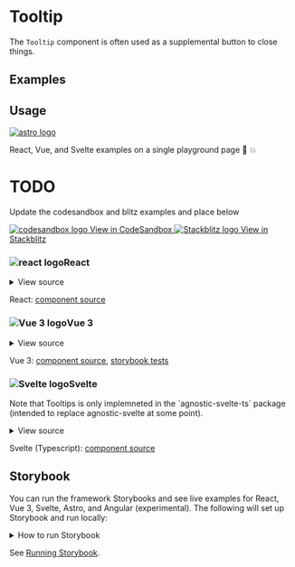 # Tooltip

The `Tooltip` component is often used as a supplemental button to close things.

<div class="mbs24"></div>

## Examples

<div class="mbe24"></div>

<TooltipsExamples />

<script setup>
import TooltipsExamples from '../../components/TooltipsExamples.vue'
import { Alert } from "agnostic-vue";
</script>

<div class="mbe32"></div>

## Usage

<div class="flex items-center mbs40 mbe24">
  <a href="https://astro.build/" class="astro-logo-usage-wrap" target="_blank"><img class="astro-logo-usage" src="/images/astro-logo-light.svg" alt="astro logo"></a>
  <p class="mis16">React, Vue, and Svelte examples on a single playground page 🚀 💥</p>
</div>


<div class="mbs32 mbe32">
  <h1>TODO</h1>
  <p>Update the codesandbox and blitz examples and place below</p>
</div>

<div class="playgrounds flex mbe32">
  <a class="btn btn-rounded" style="background-color: var(--agnostic-dark); color: var(--agnostic-light)" href="https://codesandbox.io/s/github/AgnosticUI/agnosticui/tree/master/playgrounds/Tooltip?file=/README.md" target="_blank">
    <img src="/images/codesandbox.svg" alt="codesandbox logo" class="mie8"> View in CodeSandbox
  </a>
  <a class="btn btn-rounded" style="background-color: var(--agnostic-primary); color: var(--agnostic-light)" href="https://stackblitz.com/github/AgnosticUI/agnosticui/tree/master/playgrounds/Tooltip?file=/README.md" target="_blank">
    <img src="/images/stackblitz.svg" alt="Stackblitz logo" class="mie4"> View in Stackblitz
  </a>
</div>

<div class="flex">
  <h3 id="react" tabindex="-1">
    <img src="/images/React-icon.svg" alt="react logo">React
  </h3>
</div>

<details class="disclose disclose-bordered">
<summary class="disclose-title">View source</summary>

```jsx
import "agnostic-react/dist/common.min.css";
import "agnostic-react/dist/esm/index.css";
import { Tooltip } from "agnostic-react";
export const YourComponent = () => (
  <div class="text-center tooltips-container">
    <section class="mbs56 mbe40 flex-inline justify-between w-100">
      <Tooltip placement="top-start" label="Tooltip hover text…">
        <span className='demo-tooltip'>Tooltip (top-start). Hover me!</span>
      </Tooltip>
      <Tooltip placement="top" label="Tooltip hover text…">
        <span className='demo-tooltip'>Tooltip (top). Hover me!</span>
      </Tooltip>
      <Tooltip placement="top-right" label="Tooltip hover text…">
        <span className='demo-tooltip'>Tooltip (top-right). Hover me!</span>
      </Tooltip>
    </section>
    <section
      class="flex flex-column items-center"
      style={{gap: 'var(--fluid-18)'}}
    >
      <Tooltip placement="left-start" label="Tooltip hover text…">
        <span className='demo-tooltip'>Tooltip (left-start). Hover me!</span>
      </Tooltip>
      <Tooltip placement="left" label="Tooltip hover text…">
        <span className='demo-tooltip'>Tooltip (left). Hover me!</span>
      </Tooltip>
      <Tooltip placement="left-end" label="Tooltip hover text…">
        <span className='demo-tooltip'>Tooltip (left-end). Hover me!</span>
      </Tooltip>
      <Tooltip placement="right-start" label="Tooltip hover text…">
        <span className='demo-tooltip'>Tooltip (right-start). Hover me!</span>
      </Tooltip>
      <Tooltip placement="right" label="Tooltip hover text…">
        <span className='demo-tooltip'>Tooltip (right). Hover me!</span>
      </Tooltip>
      <Tooltip placement="right-end" label="Tooltip hover text…">
        <span className='demo-tooltip'>Tooltip (right-end). Hover me!</span>
      </Tooltip>
    </section>
    <section class="mbs56 mbe40 flex-inline justify-between w-100">
      <Tooltip placement="bottom-start" label="Tooltip hover text…">
        <span className='demo-tooltip'>Tooltip (bottom-start). Hover me!</span>
      </Tooltip>
      <Tooltip placement="bottom" label="Tooltip hover text…">
        <span className='demo-tooltip'>Tooltip (bottom). Hover me!</span>
      </Tooltip>
      <Tooltip placement="bottom-end" label="Tooltip hover text…">
        <span className='demo-tooltip'>Tooltip (bottom-end). Hover me!</span>
      </Tooltip>
    </section>
  </div>
)
```
</details>

React: [component source](https://github.com/AgnosticUI/agnosticui/blob/master/agnostic-react/src/Tooltip.tsx)

<div class="mbe32"></div>

<div class="flex">
  <h3 id="vue-3" tabindex="-1">
    <img src="/images/Vue-icon.svg" alt="Vue 3 logo">Vue 3
  </h3>
</div>

<details class="disclose disclose-bordered">
<summary class="disclose-title">View source</summary>

```vue
<script>
import "agnostic-vue/dist/common.min.css";
import "agnostic-vue/dist/index.css";
import { Tooltip } from "agnostic-vue";
</script>
<template>
  <div class="tooltips-container">
    <section class="mbs56 mbe40 flex-inline justify-between w-100">
      <Tooltip placement="top-start">
        Tooltip top-start
        <template #content>This is the tooltip content from named slot.</template>
      </Tooltip>
      <Tooltip placement="top">
        Tooltip top
        <template #content>This is the tooltip content from named slot.</template>
      </Tooltip>
      <Tooltip placement="top-end">
        Tooltip top-end
        <template #content>This is the tooltip content from named slot.</template>
      </Tooltip>
    </section>
    <section
      class="flex flex-column items-center"
      style="gap: var(--fluid-18);"
    >
      <Tooltip placement="left-start">
        Tooltip left-start
        <template #content>This is the tooltip content from named slot.</template>
      </Tooltip>
      <Tooltip placement="left">
        Tooltip left
        <template #content>This is the tooltip content from named slot.</template>
      </Tooltip>
      <Tooltip placement="left-end">
        Tooltip left-end
        <template #content>This is the tooltip content from named slot.</template>
      </Tooltip>
      <Tooltip placement="right-start">
        Tooltip right-start
        <template #content>This is the tooltip content from named slot.</template>
      </Tooltip>
      <Tooltip placement="right">
        Tooltip right
        <template #content>This is the tooltip content from named slot.</template>
      </Tooltip>
      <Tooltip placement="right-end">
        Tooltip right-end
        <template #content>This is the tooltip content from named slot.</template>
      </Tooltip>
    </section>
    <section class="mbs56 mbe40 flex-inline justify-between w-100">
      <Tooltip placement="bottom-start">
        Tooltip bottom-start
        <template #content>This is the tooltip content from named slot.</template>
      </Tooltip>
      <Tooltip placement="bottom">
        Tooltip bottom
        <template #content>This is the tooltip content from named slot.</template>
      </Tooltip>
      <Tooltip placement="bottom-end">
        Tooltip bottom-end
        <template #content>This is the tooltip content from named slot.</template>
      </Tooltip>
    </section>
  </div>
</template>
```
</details>

Vue 3: [component source](https://github.com/AgnosticUI/agnosticui/blob/master/agnostic-vue/src/components/Tooltip.vue), [storybook tests](https://github.com/AgnosticUI/agnosticui/blob/master/agnostic-vue/src/stories/Tooltip.stories.js)

<div class="mbe24"></div>

<div class="flex">
  <h3 id="svelte" tabindex="-1">
    <img src="/images/Svelte-icon.svg" alt="Svelte logo">Svelte
  </h3>
</div>

<div class="mbs32 mbe32">
  <p>Note that Tooltips is only implemneted in the `agnostic-svelte-ts` package (intended to replace agnostic-svelte at some point).</p>
</div>
<details class="disclose disclose-bordered">
<summary class="disclose-title">View source</summary>

```html
<script>
  // agnostic-svelte-ts, at some point, will become agnostic-svelte
  import 'agnostic-svelte-ts/css/common.min.css';
  import { Tooltip } from "agnostic-svelte-ts";
</script>
<div class="text-center tooltips-container">
  <section class="mbs56 mbe40 flex-inline justify-between w-100">
    <Tooltip placement="top-start">
      Tooltip top-start
      <div slot="content">This is the tooltip content from named slot.</div>
    </Tooltip>
    <Tooltip placement="top">
      Tooltip top
      <div slot="content">This is the tooltip content from named slot.</div>
    </Tooltip>
    <Tooltip placement="top-end">
      Tooltip top-end
      <div slot="content">This is the tooltip content from named slot.</div>
    </Tooltip>
  </section>
  <section
    class="flex flex-column items-center"
    style="gap: var(--fluid-18);"
  >
    <Tooltip placement="left-start">
      Tooltip left-start
      <div slot="content">This is the tooltip content from named slot.</div>
    </Tooltip>
    <Tooltip placement="left">
      Tooltip left
      <div slot="content">This is the tooltip content from named slot.</div>
    </Tooltip>
    <Tooltip placement="left-end">
      Tooltip left-end
      <div slot="content">This is the tooltip content from named slot.</div>
    </Tooltip>
    <Tooltip placement="right-start">
      Tooltip right-start
      <div slot="content">This is the tooltip content from named slot.</div>
    </Tooltip>
    <Tooltip placement="right">
      Tooltip right
      <div slot="content">This is the tooltip content from named slot.</div>
    </Tooltip>
    <Tooltip placement="right-end">
      Tooltip right-end
      <div slot="content">This is the tooltip content from named slot.</div>
    </Tooltip>
  </section>
  <section class="mbs56 mbe40 flex-inline justify-between w-100">
    <Tooltip placement="bottom-start">
      Tooltip bottom-start
      <div slot="content">This is the tooltip content from named slot.</div>
    </Tooltip>
    <Tooltip placement="bottom">
      Tooltip bottom
      <div slot="content">This is the tooltip content from named slot.</div>
    </Tooltip>
    <Tooltip placement="bottom-end">
      Tooltip bottom-end
      <div slot="content">This is the tooltip content from named slot.</div>
    </Tooltip>
  </section>
</div>
```
</details>

Svelte (Typescript): [component source](https://github.com/AgnosticUI/agnosticui/blob/master/agnostic-svelte-ts/src/lib/components/Tooltip/Tooltip.svelte)

<div class="mbe24"></div>

## Storybook

You can run the framework Storybooks and see live examples for React, Vue 3, Svelte, Astro, and Angular (experimental). The following will set up Storybook and run locally:

<details class="mbs24 mbe24 disclose disclose-bordered">
<summary class="disclose-title">How to run Storybook</summary>

```shell
git clone git@github.com:AgnosticUI/agnosticui.git
cd agnosticui/<PACKAGE_NAME> && npm i # e.g. cd agnosticui/agnostic-react && npm i
npm run storybook
```
</details>

See [Running Storybook](https://github.com/AgnosticUI/agnosticui/blob/master/CONTRIBUTING.md#usage).
